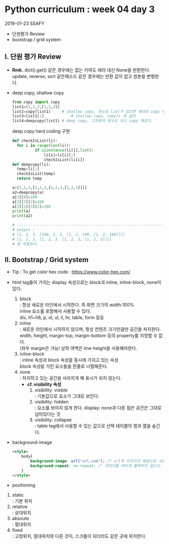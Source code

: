 # Python curriculum : week 04 day 3

2019-01-23 SSAFY 

* 단원평가 Review
* bootstrap / grid system



## I. 단원 평가 Review

* **Rmk.** dict().get() 같은 경우에는 없는 키여도 에러 대신 None을 반환한다.  
  update, reverse, sort 같은메소드 같은 경우에는 반환 값이 없고 원본을 변형한다.

  

* deep copy, shallow copy

  ```python
  from copy import copy
  list1=[1,2,3,[1,2,3]]
  list2=copy(list1)		# shallow copy, 원소로 list가 있으면 제대로 copy 되지 않는다.
  list3=list1[:]			# shallow copy, copy() 와 같다
  list4=deepcopy(list1)	# deep copy, 고차원의 원소도 모드 copy 해준다.
  ```

  deep copy hard coding 구현

  ```python
  def checkIsList(li):
  	for i in range(len(li)):
  			if isinstance(li[i],list):
  				li[i]=li[i][:]
  				checkIsList(li[i])
  def deepcopy(li):
  	temp=li[:]
  	checkIsList(temp)
  	return temp
  
  a=[1,2,3,[1,2,3,[1,2,3,[1,2,3]]]]
  a2=deepcopy(a)
  a[3][0]=100
  a[3][3][2]=100
  a[3][3][3][2]=100
  print(a)
  print(a2)
  
  # -------------------------------------------------------------------------------
  # output : 
  # [1, 2, 3, [100, 2, 3, [1, 2, 100, [1, 2, 100]]]]
  # [1, 2, 3, [1, 2, 3, [1, 2, 3, [1, 2, 3]]]]
  # 잘 작동된다.
  ```

  

## II. Bootstrap / Grid system

* Tip : To get color hex code : https://www.color-hex.com/



* html tag들이 가지는 display 속성으로는  block과  inline, inline-block, none이 있다.
  1. block  
     : 항상 새로운 라인에서 시작한다. 즉 화면 크기의 width:100%  
     inline 요소를 포함해서 사용할 수 있다.  
     div, h1~h6, p, ol, ul, li, hr, table, form 등등
  2. inline  
     : 새로운 라인에서 시작하지 않으며, 항상 컨텐츠 크기만큼만 공간을 차지한다.  
     width, height, margin-top, margin-bottom 등의 property를 지정할 수 없다.  
     (좌우 margin은 가능! 상하 여백은 line-height을 사용해야한다.
  3. inline-block  
     : inline 속성과 block 속성을 동시에 가지고 있는 속성  
     block 속성을 가진 요소들을 한줄로 나열해준다.
  4. none  
     : 차지하고 있는 공간을 사라지게 해 표시가 되지 않는다.  
     * **cf. visibility 속성**
       1. visibility: visible  
          : 기본값으로 요소가 그대로 보인다.
       2. visibility: hidden  
          : 요소를 보이지 않게 한다. display: none과 다른 점은 공간은 그대로 남아있다는 것
       3. visibility: collapse  
          : table tag에서 사용할 수 있는 값으로 선택 테이블의 행과 열을 숨긴다.



* background-image  

  ```html
  <style>
      body{
          background-image: url("url.com"); /* url의 이미지가 배경으로 사용된다. */
          background-repeat: no-repeat; /* 이미지를 여러개 출력하지 않는다. */
      }
  </style>
  ```

  

*  positioning
  1. static  
     : 기본 위치
  2. relative  
     : 상대위치
  3. absoute  
     : 절대위치
  4.  fixed  
     : 고정위치, 절대위치와 다른 것이, 스크롤이 되더라도 같은 곳에 위치한다.